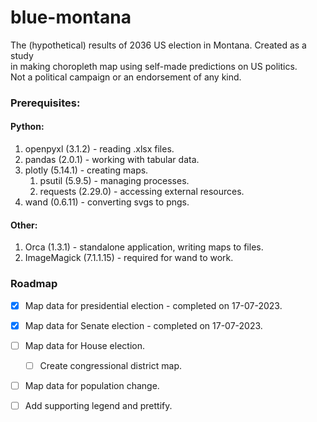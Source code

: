 # blue-montana

The (hypothetical) results of 2036 US election in Montana. Created as a study 
<br>in making choropleth map using self-made predictions on US politics.</br>
Not a political campaign or an endorsement of any kind.

### Prerequisites:

#### Python: ####

1. openpyxl (3.1.2) - reading .xlsx files. 
2. pandas (2.0.1) - working with tabular data.
3. plotly (5.14.1) - creating maps.
    1. psutil (5.9.5) - managing processes.
    2. requests (2.29.0) - accessing external resources.
4. wand (0.6.11) - converting svgs to pngs. 
  
#### Other: ####
1. Orca (1.3.1) - standalone application, writing maps to files.
2. ImageMagick (7.1.1.15) - required for wand to work. 

### Roadmap

- [x] Map data for presidential election - completed on 17-07-2023.
- [x] Map data for Senate election - completed on 17-07-2023.
- [ ] Map data for House election.
  - [ ] Create congressional district map.
- [ ] Map data for population change. 
- [ ] Add supporting legend and prettify. 


